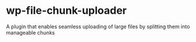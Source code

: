 # wp-file-chunk-uploader
A plugin that enables seamless uploading of large files by splitting them into manageable chunks
